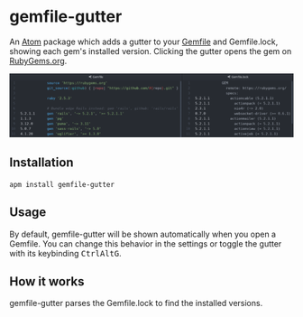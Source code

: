 # gemfile-gutter

An [Atom](https://atom.io/) package which adds a gutter to your [Gemfile](https://bundler.io/gemfile.html) and Gemfile.lock, showing each gem's installed version.
Clicking the gutter opens the gem on [RubyGems.org](https://rubygems.org/).

![demo](./demo.png)

## Installation

```
apm install gemfile-gutter
```

## Usage

By default, gemfile-gutter will be shown automatically when you open a Gemfile.
You can change this behavior in the settings or toggle the gutter with its keybinding <kbd>Ctrl</kbd><kbd>Alt</kbd><kbd>G</kbd>.


## How it works

gemfile-gutter parses the Gemfile.lock to find the installed versions.
